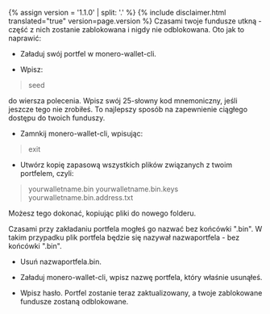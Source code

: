 {% assign version = '1.1.0' | split: '.' %}
{% include disclaimer.html translated="true" version=page.version %}
Czasami twoje fundusze utkną - część z nich zostanie zablokowana i nigdy nie odblokowana. Oto jak to naprawić:

- Załaduj swój portfel w monero-wallet-cli.

- Wpisz:

> seed

do wiersza polecenia. Wpisz swój 25-słowny kod mnemoniczny, jeśli jeszcze tego nie zrobiłeś. To najlepszy sposób na zapewnienie ciągłego dostępu do twoich funduszy.

- Zamnkij monero-wallet-cli, wpisując:

> exit

- Utwórz kopię zapasową wszystkich plików związanych z twoim portfelem, czyli:

> yourwalletname.bin
> yourwalletname.bin.keys
> yourwalletname.bin.address.txt

Możesz tego dokonać, kopiując pliki do nowego folderu.

Czasami przy zakładaniu portfela mogłeś go nazwać bez końcówki ".bin". W takim przypadku plik portfela będzie się nazywał nazwaportfela - bez końcówki ".bin".

- Usuń nazwaportfela.bin.

- Załaduj monero-wallet-cli, wpisz nazwę portfela, który właśnie usunąłeś.

- Wpisz hasło. Portfel zostanie teraz zaktualizowany, a twoje zablokowane fundusze zostaną odblokowane.

